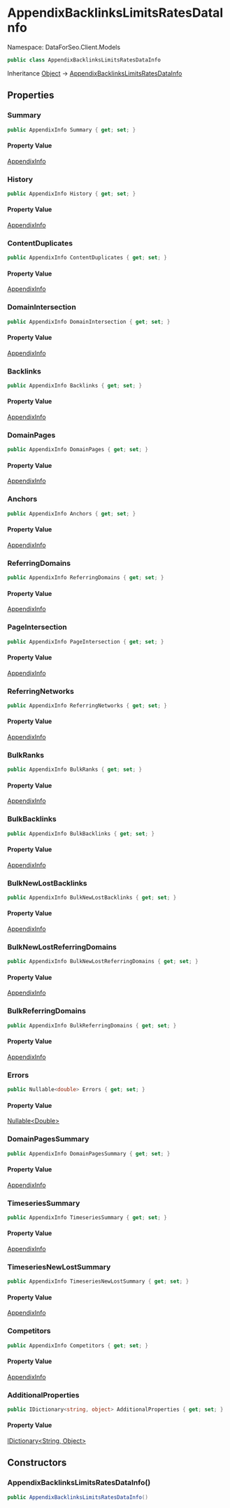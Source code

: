# AppendixBacklinksLimitsRatesDataInfo

Namespace: DataForSeo.Client.Models

```csharp
public class AppendixBacklinksLimitsRatesDataInfo
```

Inheritance [Object](https://docs.microsoft.com/en-us/dotnet/api/system.object) → [AppendixBacklinksLimitsRatesDataInfo](./dataforseo.client.models.appendixbacklinkslimitsratesdatainfo.md)

## Properties

### **Summary**

```csharp
public AppendixInfo Summary { get; set; }
```

#### Property Value

[AppendixInfo](./dataforseo.client.models.appendixinfo.md)<br>

### **History**

```csharp
public AppendixInfo History { get; set; }
```

#### Property Value

[AppendixInfo](./dataforseo.client.models.appendixinfo.md)<br>

### **ContentDuplicates**

```csharp
public AppendixInfo ContentDuplicates { get; set; }
```

#### Property Value

[AppendixInfo](./dataforseo.client.models.appendixinfo.md)<br>

### **DomainIntersection**

```csharp
public AppendixInfo DomainIntersection { get; set; }
```

#### Property Value

[AppendixInfo](./dataforseo.client.models.appendixinfo.md)<br>

### **Backlinks**

```csharp
public AppendixInfo Backlinks { get; set; }
```

#### Property Value

[AppendixInfo](./dataforseo.client.models.appendixinfo.md)<br>

### **DomainPages**

```csharp
public AppendixInfo DomainPages { get; set; }
```

#### Property Value

[AppendixInfo](./dataforseo.client.models.appendixinfo.md)<br>

### **Anchors**

```csharp
public AppendixInfo Anchors { get; set; }
```

#### Property Value

[AppendixInfo](./dataforseo.client.models.appendixinfo.md)<br>

### **ReferringDomains**

```csharp
public AppendixInfo ReferringDomains { get; set; }
```

#### Property Value

[AppendixInfo](./dataforseo.client.models.appendixinfo.md)<br>

### **PageIntersection**

```csharp
public AppendixInfo PageIntersection { get; set; }
```

#### Property Value

[AppendixInfo](./dataforseo.client.models.appendixinfo.md)<br>

### **ReferringNetworks**

```csharp
public AppendixInfo ReferringNetworks { get; set; }
```

#### Property Value

[AppendixInfo](./dataforseo.client.models.appendixinfo.md)<br>

### **BulkRanks**

```csharp
public AppendixInfo BulkRanks { get; set; }
```

#### Property Value

[AppendixInfo](./dataforseo.client.models.appendixinfo.md)<br>

### **BulkBacklinks**

```csharp
public AppendixInfo BulkBacklinks { get; set; }
```

#### Property Value

[AppendixInfo](./dataforseo.client.models.appendixinfo.md)<br>

### **BulkNewLostBacklinks**

```csharp
public AppendixInfo BulkNewLostBacklinks { get; set; }
```

#### Property Value

[AppendixInfo](./dataforseo.client.models.appendixinfo.md)<br>

### **BulkNewLostReferringDomains**

```csharp
public AppendixInfo BulkNewLostReferringDomains { get; set; }
```

#### Property Value

[AppendixInfo](./dataforseo.client.models.appendixinfo.md)<br>

### **BulkReferringDomains**

```csharp
public AppendixInfo BulkReferringDomains { get; set; }
```

#### Property Value

[AppendixInfo](./dataforseo.client.models.appendixinfo.md)<br>

### **Errors**

```csharp
public Nullable<double> Errors { get; set; }
```

#### Property Value

[Nullable&lt;Double&gt;](https://docs.microsoft.com/en-us/dotnet/api/system.nullable-1)<br>

### **DomainPagesSummary**

```csharp
public AppendixInfo DomainPagesSummary { get; set; }
```

#### Property Value

[AppendixInfo](./dataforseo.client.models.appendixinfo.md)<br>

### **TimeseriesSummary**

```csharp
public AppendixInfo TimeseriesSummary { get; set; }
```

#### Property Value

[AppendixInfo](./dataforseo.client.models.appendixinfo.md)<br>

### **TimeseriesNewLostSummary**

```csharp
public AppendixInfo TimeseriesNewLostSummary { get; set; }
```

#### Property Value

[AppendixInfo](./dataforseo.client.models.appendixinfo.md)<br>

### **Competitors**

```csharp
public AppendixInfo Competitors { get; set; }
```

#### Property Value

[AppendixInfo](./dataforseo.client.models.appendixinfo.md)<br>

### **AdditionalProperties**

```csharp
public IDictionary<string, object> AdditionalProperties { get; set; }
```

#### Property Value

[IDictionary&lt;String, Object&gt;](https://docs.microsoft.com/en-us/dotnet/api/system.collections.generic.idictionary-2)<br>

## Constructors

### **AppendixBacklinksLimitsRatesDataInfo()**

```csharp
public AppendixBacklinksLimitsRatesDataInfo()
```
